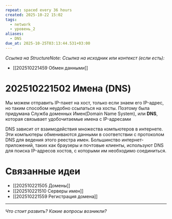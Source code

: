 ```yaml
---
repeat: spaced every 36 hours
created: 2025-10-22 15:02
tags:
  - network
  - уровень_2
aliases:
  - DNS
due_at: 2025-10-25T03:13:44.531+03:00
---
```

*Ссылка на StructureNote:*
*Ссылка на исходник или контекст (если есть):*
- [[202510221459 Обмен данными]]

# 202510221502 Имена (DNS)

Мы можем отправить IP-пакет на хост, только если знаем его IP-адрес, но таким способом неудобно ссылаться на хосты. Поэтому была придумана Служба доменных Имен(Domain Name System), или **DNS**, которая связывает удобочитаемые имена с IP-адресами

DNS зависит от взаимодействия множества компьютеров в интернете. Эти компьютеры обмениваются данными в соответствии с протоколом DNS для ведения этого реестра имен. Большинство интернет-приложений, таких как браузеры и почтовые клиенты, используют DNS для поиска IP-адресов хостов, с которыми им необходимо соединиться.

# Связанные идеи

- [[202510221505 Домены]]
- [[202510221510 Серверы имен]]
- [[202510221559 Регистрация домена]]

---

*Что стоит развить? Какие вопросы возникли?*
